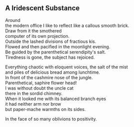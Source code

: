 A Iridescent Substance
----------------------
Around  
the modern office I like to reflect like a callous smooth brick.  
Draw from it the smothered  
computer of its own projection.  
Outside the lashed divisions of fractious kis.  
Flowed and then pacified in the moonlight evening.  
Be guided by the parenthetical serendipity's salt.  
Tiredness is gone, the subject has rejoiced.  
  
Everything chaotic with eloquent voices, the salt of the mist  
and piles of delicious bread among lunchtime.  
In front of the cashmire nose of the jungle.  
Parenthetical, saphire flower head!  
I was without doubt the uncle cat  
there in the sordid chimney.  
When it looked me with its balanced branch eyes  
it had neither arm nor brow  
but paper-mache warmths on its sides.  
  
In the face of so many oblivions to positivity.  
